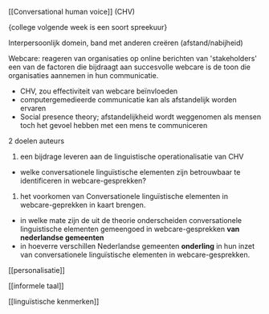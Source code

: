 [[Conversational human voice]] (CHV)

{college volgende week is een soort spreekuur}

Interpersoonlijk domein, band met anderen creëren (afstand/nabijheid)

Webcare: reageren van organisaties op online berichten van 'stakeholders'
een van de factoren die bijdraagt aan succesvolle webcare is de toon die organisaties aannemen in hun communicatie.
- CHV, zou effectiviteit van webcare beïnvloeden
- computergemedieerde communicatie kan als afstandelijk worden ervaren
- Social presence theory; afstandelijkheid wordt weggenomen als mensen toch het gevoel hebben met een mens te communiceren

2 doelen auteurs
1. een bijdrage leveren aan de linguistische operationalisatie van CHV
- welke conversationele linguïstische elementen zijn betrouwbaar te identificeren in webcare-gesprekken?
1. het voorkomen van Conversationele linguïstische elementen in webcare-geprekken in kaart brengen.
- in welke mate zijn de uit de theorie onderscheiden conversationele linguistische elementen gemeengoed in webcare-gesprekken **van nederlandse gemeenten**
- in hoeverre verschillen Nederlandse gemeenten **onderling** in hun inzet van conversationele linguïstische elementen in webcare-gesprekken. 

[[personalisatie]]


[[informele taal]]


[[linguïstische kenmerken]]






